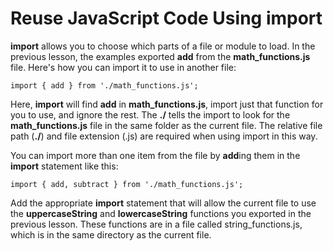 # Reuse JavaScript Code Using import

**import** allows you to choose which parts of a file or module to load. In the previous lesson, the examples exported **add** from the **math_functions.js** file. Here's how you can import it to use in another file:

~~~
import { add } from './math_functions.js';
~~~

Here, **import** will find **add** in **math_functions.js**, import just that function for you to use, and ignore the rest. The **./** tells the import to look for the **math_functions.js** file in the same folder as the current file. The relative file path (**./**) and file extension (.js) are required when using import in this way.

You can import more than one item from the file by **add**ing them in the **import** statement like this:

~~~
import { add, subtract } from './math_functions.js';
~~~

Add the appropriate **import** statement that will allow the current file to use the **uppercaseString** and **lowercaseString** functions you exported in the previous lesson. These functions are in a file called string_functions.js, which is in the same directory as the current file.
